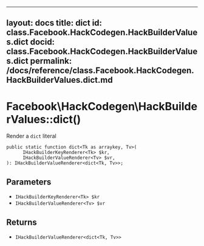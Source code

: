 
***

layout: docs
title: dict
id: class.Facebook.HackCodegen.HackBuilderValues.dict
docid: class.Facebook.HackCodegen.HackBuilderValues.dict
permalink: /docs/reference/class.Facebook.HackCodegen.HackBuilderValues.dict.md
---







# Facebook\\HackCodegen\\HackBuilderValues::dict()




Render a ` dict ` literal




``` Hack
public static function dict<Tk as arraykey, Tv>(
      IHackBuilderKeyRenderer<Tk> $kr,
      IHackBuilderValueRenderer<Tv> $vr,
): IHackBuilderValueRenderer<dict<Tk, Tv>>;
```




## Parameters




* ` IHackBuilderKeyRenderer<Tk> $kr `
* ` IHackBuilderValueRenderer<Tv> $vr `




## Returns




- ` IHackBuilderValueRenderer<dict<Tk, Tv>> `